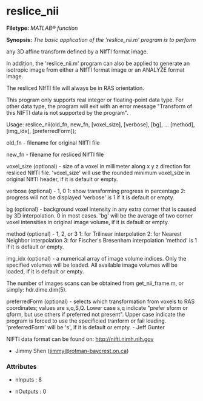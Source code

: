 # reslice_nii

**Filetype:** _MATLAB&reg; function_

**Synopsis:** _The basic application of the 'reslice_nii.m' program is to perform_

any 3D affine transform defined by a NIfTI format image.

In addition, the 'reslice_nii.m' program can also be applied to
generate an isotropic image from either a NIfTI format image or
an ANALYZE format image.

The resliced NIfTI file will always be in RAS orientation.

This program only supports real integer or floating-point data type.
For other data type, the program will exit with an error message
"Transform of this NIFTI data is not supported by the program".

Usage: reslice_nii(old_fn, new_fn, [voxel_size], [verbose], [bg], ...
[method], [img_idx], [preferredForm]);

old_fn  -	filename for original NIfTI file

new_fn  -	filename for resliced NIfTI file

voxel_size (optional)  - size of a voxel in millimeter along x y z
direction for resliced NIfTI file. 'voxel_size' will use
the rounded minimum voxel_size in original NIfTI header,
if it is default or empty.

verbose (optional) - 1, 0
1:  show transforming progress in percentage
2:  progress will not be displayed
'verbose' is 1 if it is default or empty.

bg (optional)  -	background voxel intensity in any extra corner that
is caused by 3D interpolation. 0 in most cases. 'bg'
will be the average of two corner voxel intensities
in original image volume, if it is default or empty.

method (optional)  -	1, 2, or 3
1:  for Trilinear interpolation
2:  for Nearest Neighbor interpolation
3:  for Fischer's Bresenham interpolation
'method' is 1 if it is default or empty.

img_idx (optional)  -  a numerical array of image volume indices. Only
the specified volumes will be loaded. All available image
volumes will be loaded, if it is default or empty.

The number of images scans can be obtained from get_nii_frame.m,
or simply: hdr.dime.dim(5).

preferredForm (optional)  -  selects which transformation from voxels
to RAS coordinates; values are s,q,S,Q.  Lower case s,q indicate
"prefer sform or qform, but use others if preferred not present".
Upper case indicate the program is forced to use the specificied
tranform or fail loading.  'preferredForm' will be 's', if it is
default or empty.	- Jeff Gunter

NIFTI data format can be found on: http://nifti.nimh.nih.gov

- Jimmy Shen (jimmy@rotman-baycrest.on.ca)


### Attributes


- nInputs : 8

- nOutputs : 0
